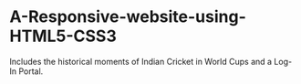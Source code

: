 # A-Responsive-website-using-HTML5-CSS3
Includes the historical moments of Indian Cricket in World Cups and a Log-In Portal.
